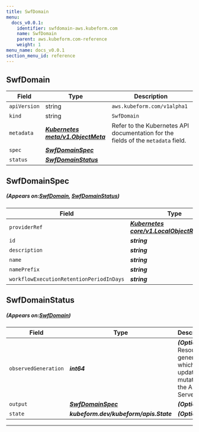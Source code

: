 ```yaml
---
title: SwfDomain
menu:
  docs_v0.0.1:
    identifier: swfdomain-aws.kubeform.com
    name: SwfDomain
    parent: aws.kubeform.com-reference
    weight: 1
menu_name: docs_v0.0.1
section_menu_id: reference
---
```


## SwfDomain
| Field | Type | Description |
| ------ | ----- | ----------- |
| `apiVersion` | string | `aws.kubeform.com/v1alpha1` |
|    `kind` | string | `SwfDomain` |
| `metadata` | ***[Kubernetes meta/v1.ObjectMeta](https://kubernetes.io/docs/reference/generated/kubernetes-api/v1.13/#objectmeta-v1-meta)***|Refer to the Kubernetes API documentation for the fields of the `metadata` field.|
| `spec` | ***[SwfDomainSpec](#SwfDomainSpec)***||
| `status` | ***[SwfDomainStatus](#SwfDomainStatus)***||
## SwfDomainSpec
##### (Appears on:[SwfDomain](#SwfDomain), [SwfDomainStatus](#SwfDomainStatus))
| Field | Type | Description |
| ------ | ----- | ----------- |
| `providerRef` | ***[Kubernetes core/v1.LocalObjectReference](https://kubernetes.io/docs/reference/generated/kubernetes-api/v1.13/#localobjectreference-v1-core)***||
| `id` | ***string***||
| `description` | ***string***| ***(Optional)*** |
| `name` | ***string***| ***(Optional)*** |
| `namePrefix` | ***string***| ***(Optional)*** |
| `workflowExecutionRetentionPeriodInDays` | ***string***||
## SwfDomainStatus
##### (Appears on:[SwfDomain](#SwfDomain))
| Field | Type | Description |
| ------ | ----- | ----------- |
| `observedGeneration` | ***int64***| ***(Optional)*** Resource generation, which is updated on mutation by the API Server.|
| `output` | ***[SwfDomainSpec](#SwfDomainSpec)***| ***(Optional)*** |
| `state` | ***kubeform.dev/kubeform/apis.State***| ***(Optional)*** |
---
